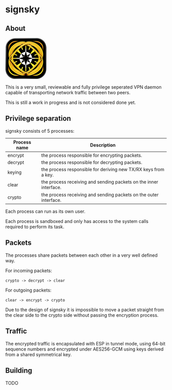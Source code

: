 # signsky

## About

<img src="signsky.png" alt="signsky" width="128px" />

This is a very small, reviewable and fully privilege seperated VPN daemon
capable of transporting network traffic between two peers.

This is still a work in progress and is not considered done yet.

## Privilege separation

signsky consists of 5 processes:

| Process name | Description  |
| ------------ | ------------ |
| encrypt | the process responsible for encrypting packets.
| decrypt | the process responsible for decrypting packets.
| keying | the process responsible for deriving new TX/RX keys from a key.
| clear | the process receiving and sending packets on the inner interface.
| crypto | the process receiving and sending packets on the outer interface.

Each process can run as its own user.

Each process is sandboxed and only has access to the system calls
required to perform its task.

## Packets

The processes share packets between each other in a very well defined way.

For incoming packets:

```
crypto -> decrypt -> clear
```

For outgoing packets:

```
clear -> encrypt -> crypto
```

Due to the design of signsky it is impossible to move a packet straight
from the clear side to the crypto side without passing the encryption
process.

## Traffic

The encrypted traffic is encapsulated with ESP in tunnel mode, using
64-bit sequence numbers and encrypted under AES256-GCM using keys
derived from a shared symmetrical key.

## Building

TODO
